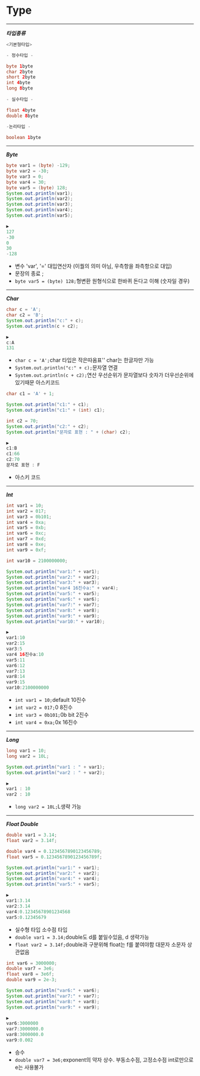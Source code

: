 # Type

***
***타입종류***

```java
<기본형타입>

- 정수타입 -

byte 1byte
char 2byte
short 2byte
int 4byte
long 8byte
		  
- 실수타입 -

float 4byte
double 8byte
		  
-논리타입 -

boolean 1byte
```
***
***Byte***
```java
byte var1 = (byte) -129;
byte var2 = -30;
byte var3 = 0;
byte var4 = 30;
byte var5 = (byte) 128;
System.out.println(var1);
System.out.println(var2);
System.out.println(var3);
System.out.println(var4);
System.out.println(var5);

▶️
127
-30
0
30
-128

```
- 변수 'var', '=' 대입연산자 (이퀄의 의미 아님, 우측항을 좌측항으로 대입)
- 문장의 종료 ;
- `byte var5 = (byte) 128;`형변환 원형식으로 한바퀴 돈다고 이해 (숫자일 경우)

***
***Char***
```java
char c = 'A';
char c2 = 'B';
System.out.println("c:" + c);
System.out.println(c + c2);

▶️
c:A
131

```
- `char c = 'A';`char 타입은 작은따옴표'' char는 한글자만 가능
- `System.out.println("c:" + c);`문자열 연결
- `System.out.println(c + c2);`연산 우선순위가 문자열보다 숫자가 더우선순위에 있기때문 아스키코드

```java
char c1 = 'A' + 1;

System.out.println("c1:" + c1);
System.out.println("c1:" + (int) c1);

int c2 = 70;
System.out.println("c2:" + c2);
System.out.println("문자로 표현 : " + (char) c2);

▶️
c1:B
c1:66
c2:70
문자로 표현 : F

```
- 아스키 코드

***
***Int***
```java
int var1 = 10;
int var2 = 017;
int var3 = 0b101;
int var4 = 0xa;
int var5 = 0xb;
int var6 = 0xc;
int var7 = 0xd;
int var8 = 0xe;
int var9 = 0xf;

int var10 = 2100000000;

System.out.println("var1:" + var1);
System.out.println("var2:" + var2);
System.out.println("var3:" + var3);
System.out.println("var4 16진수a:" + var4);
System.out.println("var5:" + var5);
System.out.println("var6:" + var6);
System.out.println("var7:" + var7);
System.out.println("var8:" + var8);
System.out.println("var9:" + var9);
System.out.println("var10:" + var10);

▶️
var1:10
var2:15
var3:5
var4 16진수a:10
var5:11
var6:12
var7:13
var8:14
var9:15
var10:2100000000

```
- `int var1 = 10;`default 10진수
- `int var2 = 017;`0 8진수
- `int var3 = 0b101;`0b bit 2진수
- `int var4 = 0xa;`0x 16진수

***
***Long***
```java
long var1 = 10;
long var2 = 10L;

System.out.println("var1 : " + var1);
System.out.println("var2 : " + var2);

▶️
var1 : 10
var2 : 10

```
- `long var2 = 10L;`L생략 가능

***
***Float Double***
```java
double var1 = 3.14;
float var2 = 3.14f;

double var4 = 0.1234567890123456789;
float var5 = 0.1234567890123456789f;

System.out.println("var1:" + var1);
System.out.println("var2:" + var2);
System.out.println("var4:" + var4);
System.out.println("var5:" + var5);

▶️
var1:3.14
var2:3.14
var4:0.12345678901234568
var5:0.12345679

```
- 실수형 타입 소수점 타입
- `double var1 = 3.14;`double도 d를 붙일수있음, d 생략가능
- `float var2 = 3.14f;`double과 구분위해 float는 f를 붙여야함 대문자 소문자 상관없음

```java
int var6 = 3000000;
double var7 = 3e6;
float var8 = 3e6f;
double var9 = 2e-3;

System.out.println("var6:" + var6);
System.out.println("var7:" + var7);
System.out.println("var8:" + var8);
System.out.println("var9:" + var9);

▶️
var6:3000000
var7:3000000.0
var8:3000000.0
var9:0.002

```
- 승수
- `double var7 = 3e6;`exponent의 약자 상수. 부동소수점, 고정소수점 int로만으로 e는 사용불가

